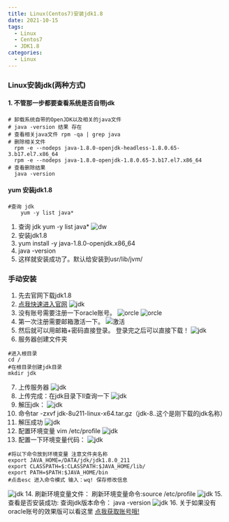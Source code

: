 ```yaml
---
title: Linux(Centos7)安装jdk1.8
date: 2021-10-15
tags:
  - Linux
  - Centos7
  - JDK1.8
categories:
  - Linux
---
```


### Linux安装jdk(两种方式)
#### 1.   不管那一步都要查看系统是否自带jdk
  ```shell
# 卸载系统自带的OpenJDK以及相关的java文件 
# java -version 结果 存在
# 查看相关java文件 rpm -qa | grep java
# 删除相关文件
    rpm -e --nodeps java-1.8.0-openjdk-headless-1.8.0.65-3.b17.el7.x86_64
	rpm -e --nodeps java-1.8.0-openjdk-1.8.0.65-3.b17.el7.x86_64
# 查看删除结果
    java -version

  ```
#### yum 安装jdk1.8
```shell
#查询 jdk
    yum -y list java*
```
1.    查询 jdk      yum -y list java*
![dw](https://img.cnbuilder.cn/blog/b2199c2ec832189bc052a2fe99d3f1be.png)   
2.    安装jdk1.8
3.    yum install -y java-1.8.0-openjdk.x86_64
4.    java -version
5.    这样就安装成功了。默认给安装到usr/lib/jvm/ 
### 手动安装
1.    先去官网下载jdk1.8
2.    [点我快速进入官网](https://www.oracle.com/java/technologies/javase/javase-jdk8-downloads.html)
![jdk](https://img.cnbuilder.cn/blog/b58b387f6d9d120dcdf603d7ef740b60.png)
3.    没有账号需要注册一下oracle账号。
![orcle](https://img.cnbuilder.cn/blog/22b2bb69449836b883b79e5232e85de7.png)
![orcle](https://img.cnbuilder.cn/blog/30190dbdf46ad9061cd66313f5090751.png)
4.    第一次注册需要邮箱激活一下。
![激活](https://img.cnbuilder.cn/blog/43f03de8df78085df815f73c2d7b064e.png)
5.    然后就可以用邮箱+密码直接登录。 登录完之后可以直接下载！
![jdk](F:\press-project\my-blog\docs\views\category\2021-10\ttps:\img.cnbuilder.cn\blog\a827f3f1d1fe4d79e676a9b0dad01423.png)
6.    服务器创建文件夹
```shell
#进入根目录
cd / 
#在根目录创建jdk目录
mkdir jdk
```
7.    上传服务器
![jdk](https://img.cnbuilder.cn/blog/17ed2091594b95e98d509c6209c0c9b9.png)
8.    上传完成：在jdk目录下ll查询一下
![jdk](https://img.cnbuilder.cn/blog/9e4d0b36afc29e5f0b17d028c28f6cd9.png)
9.    解压jdk：
![jdk](https://img.cnbuilder.cn/blog/2911257ab0a4f08c8bc4ccd437f1db39.png)
10.    命令tar -zxvf jdk-8u211-linux-x64.tar.gz（jdk-8..这个是刚下载的jdk名称）
11.    解压成功
![jdk](https://img.cnbuilder.cn/blog/4a258c463f0b48b8fa8524c0674b93b6.png)
12.    配置环境变量 vim /etc/profile
![jdk](https://img.cnbuilder.cn/blog/38b4970cd0dc808242b78837f88626b1.png)
13.    配置一下环境变量代码：
![jdk](https://img.cnbuilder.cn/blog/3c724dcd1aad89fd0dd8a83128aae568.png)
```shell
#将以下命令放到环境变量 注意文件夹名称
export JAVA_HOME=/DATA/jdk/jdk1.8.0_211 
export CLASSPATH=$:CLASSPATH:$JAVA_HOME/lib/ 
export PATH=$PATH:$JAVA_HOME/bin
#点击esc 进入命令模式 输入：wq! 保存修改信息
```
![jdk](https://img.cnbuilder.cn/blog/728c14268b0f2a36cd558f1cbf6b2cb8.png)
14.   刷新环境变量文件： 刷新环境变量命令:source /etc/profile
![jdk](https://img.cnbuilder.cn/blog/740b8a257ab422b620bf2046eb5d52e0.png) 
15.   查看是否安装成功: 查询jdk版本命令： java -version
![jdk](https://img.cnbuilder.cn/blog/f812303af87104b974a9bcc4f3f9c561.png)
16.   关于如果没有oracle账号的效果版可以看这里
[点我获取账号哦!](http://bugmenot.com/view/oracle.com)